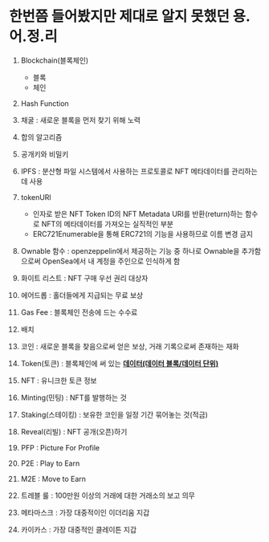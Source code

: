 # 한번쯤 들어봤지만 제대로 알지 못했던 용.어.정.리

1. Blockchain(블록체인)
   - 블록
   - 체인

2. Hash Function

3. 채굴 : 새로운 블록을 먼저 찾기 위해 노력

4. 합의 알고리즘

5. 공개키와 비밀키

6. IPFS : 분산형 파일 시스템에서 사용하는 프로토콜로 NFT 메타데이터를 관리하는데 사용

7. tokenURl

   - 인자로 받은 NFT Token ID의 NFT Metadata URI를 반환(return)하는 함수로 NFT의 메타데이터를 가져오는 실직적인 부분
   - ERC721Enumerable을 통해 ERC721의 기능을 사용하므로 이름 변경 금지

8. Ownable 함수 : openzeppelin에서 제공하는 기능 중 하나로 Ownable을 추가함으로써 OpenSea에서 내 계정을 주인으로 인식하게 함

9. 화이트 리스트 : NFT 구매 우선 권리 대상자

10. 에어드롭 : 홀더들에게 지급되는 무료 보상

11. Gas Fee : 블록체인 전송에 드는 수수료

12. 배치

13. 코인 : 새로운 블록을 찾음으로써 얻은 보상, 거래 기록으로써 존재하는 재화

14. Token(토큰) : 블록체인에 써 있는 **<u>데이터(데이터 블록/데이터 단위)</u>**

15. NFT : 유니크한 토큰 정보

16. Minting(민팅) : NFT를 발행하는 것

17. Staking(스테이킹) : 보유한 코인을 일정 기간 묶어놓는 것(적금)

18. Reveal(리빌) : NFT 공개(오픈)하기

19. PFP : Picture For Profile

20. P2E : Play to Earn

21. M2E : Move to Earn

22. 트레블 룰 : 100만원 이상의 거래에 대한 거래소의 보고 의무

23. 메타마스크 : 가장 대중적이인 이더리움 지갑

24. 카이카스 : 가장 대중적인 클레이튼 지갑

    